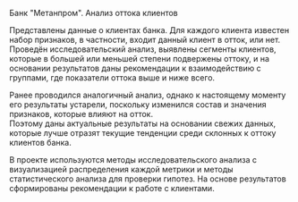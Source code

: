 Банк "Метанпром". Анализ оттока клиентов

Представлены данные о клиентах банка. Для каждого клиента известен набор признаков, в частности, входит данный клиент в отток, или нет.\
Проведён исследовательский анализ, выявлены сегменты клиентов, которые в большей или меньшей степени подвержены оттоку, и на основании результатов даны рекомендации к взаимодействию с группами, где показатели оттока выше и ниже всего.

Ранее проводился аналогичный анализ, однако к настоящему моменту его результаты устарели, поскольку изменился состав и значения признаков, которые влияют на отток.\
Поэтому даны актуальные результаты на основании свежих данных, которые лучше отразят текущие тенденции среди склонных к оттоку клиентов банка.

В проекте используются методы исследовательского анализа с визуализацией распределения каждой метрики и методы статистического анализа для проверки гипотез. На основе результатов сформированы рекомендации к работе с клиентами.
